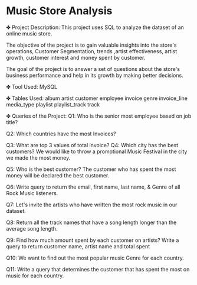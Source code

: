 # Music Store Analysis

✤ Project Description:
This project uses SQL to analyze the dataset of an online music store.

The objective of the project is to gain valuable insights into the store's operations, Customer Segmentation, trends ,artist effectiveness, artist growth, customer interest and money spent by customer.

The goal of the project is to answer a set of questions about the store's business performance and help in its growth by making better decisions.

✤ Tool Used:
MySQL

✤ Tables Used:
album
artist
customer
employee
invoice
genre
invoice_line
media_type
playlist
playlist_track
track

✤ Queries of the Project:
Q1: Who is the senior most employee based on job title?

Q2: Which countries have the most Invoices?

Q3: What are top 3 values of total invoice? Q4: Which city has the best customers? We would like to throw a promotional Music Festival in the city we made the most money.

Q5: Who is the best customer? The customer who has spent the most money will be declared the best customer.

Q6: Write query to return the email, first name, last name, & Genre of all Rock Music listeners.

Q7: Let's invite the artists who have written the most rock music in our dataset.

Q8: Return all the track names that have a song length longer than the average song length.

Q9: Find how much amount spent by each customer on artists? Write a query to return customer name, artist name and total spent

Q10: We want to find out the most popular music Genre for each country.

Q11: Write a query that determines the customer that has spent the most on music for each country.
